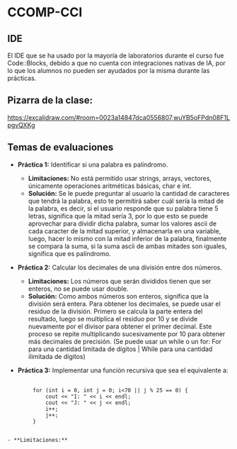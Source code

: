 # CCOMP-CCI

## IDE

El IDE que se ha usado por la mayoría de laboratorios durante el curso fue Code::Blocks, debido a que no cuenta con integraciones nativas de IA, por lo que los alumnos no pueden ser ayudados por la misma durante las prácticas.

## Pizarra de la clase:

https://excalidraw.com/#room=0023a14847dca0556807,wuYB5oFPdn08F1LpgvQXKg

## Temas de evaluaciones

- **Práctica 1:** Identificar si una palabra es palíndromo.
    - **Limitaciones:** No está permitido usar strings, arrays, vectores, únicamente operaciones aritméticas básicas, char e int.
    - **Solución:** Se le puede preguntar al usuario la cantidad de caracteres que tendrá la palabra, esto te permitirá saber cuál sería la mitad de la palabra, es decir, si el usuario responde que su palabra tiene 5 letras, significa que la mitad sería 3, por lo que esto se puede aprovechar para dividir dicha palabra, sumar los valores ascii de cada caracter de la mitad superior, y almacenarla en una variable, luego, hacer lo mismo con la mitad inferior de la palabra, finalmente se compara la suma, si la suma ascii de ambas mitades son iguales, significa que es palíndromo.

- **Práctica 2:** Calcular los decimales de una división entre dos números.
    - **Limitaciones:** Los números que serán divididos tienen que ser enteros, no se puede usar double.
    - **Solución:** Como ambos números son enteros, significa que la división será entera. Para obtener los decimales, se puede usar el residuo de la división. Primero se calcula la parte entera del resultado, luego se multiplica el residuo por 10 y se divide nuevamente por el divisor para obtener el primer decimal. Este proceso se repite multiplicando sucesivamente por 10 para obtener más decimales de precisión. (Se puede usar un while o un for: For para una cantidad limitada de dígitos | While para una cantidad ilimitada de dígitos)

- **Práctica 3:** Implementar una función recursiva que sea el equivalente a:
<pre>
    <code lang="cpp">
        for (int i = 0, int j = 0; i<70 || j % 25 == 0) {
            cout << "I: " << i << endl;
            cout << "J: " << j << endl;
            i++;
            j++;
        }
    </code>
</pre>
    - **Limitaciones:**
